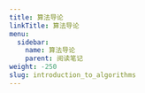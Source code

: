 ```yaml
---
title: 算法导论
linkTitle: 算法导论
menu:
  sidebar:
    name: 算法导论
    parent: 阅读笔记
weight: -250
slug: introduction_to_algorithms
---
```

